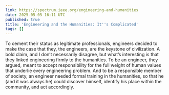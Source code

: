 ```yaml
---
link: https://spectrum.ieee.org/engineering-and-humanities
date: 2025-05-05 16:11 UTC
published: true
title: 'Engineering and the Humanities: It''s Complicated'
tags: []
---
```


To cement their status as legitimate professionals, engineers decided to make the case that they, the engineers, are the keystone of civilization. A bold claim, and I don’t necessarily disagree, but what’s interesting is that they linked engineering firmly to the humanities. To be an engineer, they argued, meant to accept responsibility for the full weight of human values that underlie every engineering problem. And to be a responsible member of society, an engineer needed formal training in the humanities, so that he (and it was always he) could discover himself, identify his place within the community, and act accordingly.
